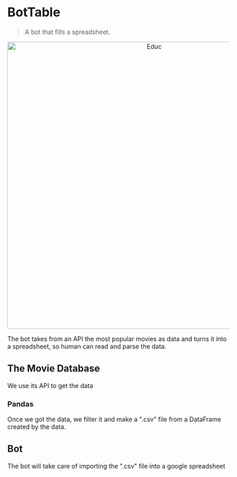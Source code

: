 # BotTable

> A bot that fills a spreadsheet.

<p align="center">
  <img src="https://img.youtube.com/vi/Lt8UmsEkLpA/0.jpg" width="650" alt="Educ">
</p>

The bot takes from an API the most popular movies as data and turns it into a spreadsheet, so human can read and parse the data.

## The Movie Database

We use its API to get the data

### Pandas

Once we got the data, we filter it and make a ".csv" file from a DataFrame created by the data.

## Bot

The bot will take care of importing the ".csv" file into a google spreadsheet
